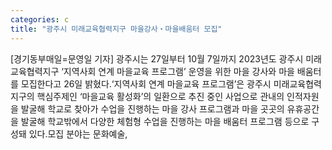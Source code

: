 ```yaml
---
categories: c
title: "광주시 미래교육협력지구 마을강사‧마을배움터 모집"
---
```

[경기동부매일=문영일 기자] 광주시는 27일부터 10월 7일까지 2023년도 광주시 미래교육협력지구 ‘지역사회 연계 마을교육 프로그램’ 운영을 위한 마을 강사와 마을 배움터를 모집한다고 26일 밝혔다.‘지역사회 연계 마을교육 프로그램’은 광주시 미래교육협력지구의 핵심주제인 ‘마을교육 활성화’의 일환으로 추진 중인 사업으로 관내의 인적자원을 발굴해 학교로 찾아가 수업을 진행하는 마을 강사 프로그램과 마을 곳곳의 유휴공간을 발굴해 학교밖에서 다양한 체험형 수업을 진행하는 마을 배움터 프로그램 등으로 구성돼 있다.모집 분야는 문화예술,